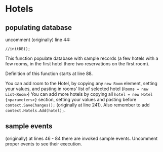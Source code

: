 # Hotels
## populating database
uncomment (originally) line 44:
```
//initDB();
```
This function populate database with sample records (a few hotels with a few rooms, in the first hotel there two reservations on the first room).

Definition of this function starts at line 88.

You can add room to the Hotel, by copying any ```new Room``` element, setting your values, and pasting in rooms' list of selected hotel (```Rooms = new List<Room>```)
You can add more hotels by copying all ```hotel = new Hotel {<parameters>}``` section, setting your values and pasting before ```context.SaveChanges();``` (originally at line 241). Also remember to add ```context.Hotels.Add(hotel);```.

## sample events
(originally) at lines 46 - 84 there are invoked sample events. Uncomment proper events to see their execution.
